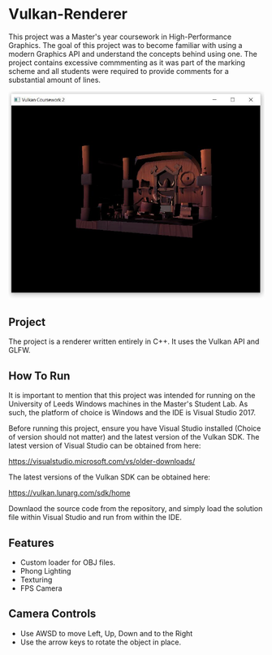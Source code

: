 # Vulkan-Renderer
This project was a Master's year coursework in High-Performance Graphics. The goal of this project was to become familiar with using a modern Graphics API and understand the concepts behind using one.
The project contains excessive commmenting as it was part of the marking scheme and all students were required to provide comments for a substantial amount of lines.

![](QuackQuack/Screenshots/vulkanDemoMain.JPG)

## Project

The project is a renderer written entirely in C++. It uses the Vulkan API and GLFW.

## How To Run

It is important to mention that this project was intended for running on the University of Leeds Windows machines in the Master's Student Lab. 
As such, the platform of choice is Windows and the IDE is Visual Studio 2017.

Before running this project, ensure you have Visual Studio installed (Choice of version should not matter) and the latest version of the Vulkan SDK.
The latest version of Visual Studio can be obtained from here:

https://visualstudio.microsoft.com/vs/older-downloads/

The latest versions of the Vulkan SDK can be obtained here:

https://vulkan.lunarg.com/sdk/home

Downlaod the source code from the repository, and simply load the solution file within Visual Studio and run from within the IDE.

## Features

- Custom loader for OBJ files.
- Phong Lighting
- Texturing
- FPS Camera

## Camera Controls

- Use AWSD to move Left, Up, Down and to the Right
- Use the arrow keys to rotate the object in place. 
